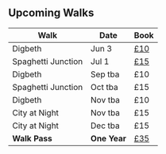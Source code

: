 ## Upcoming Walks

Walk | Date | Book
-----|-----|-----
Digbeth | Jun 3 | <a href="https://ti.to/photo-school/birmingham-photo-walks" class="btn btn--primary">£10</a>
Spaghetti Junction | Jul 1 | <a href="https://ti.to/photo-school/birmingham-photo-walks" class="btn btn--primary">£15</a>
Digbeth            | Sep tba | £10
Spaghetti Junction | Oct tba | £15
Digbeth            | Nov tba | £10
City at Night      | Nov tba | £15
City at Night      | Dec tba | £15
**Walk Pass**      | **One Year** | <a href="https://ti.to/photo-school/birmingham-photo-walks/with/rvgtakykxj4" class="btn btn--primary">£35</a>


<div style="display:none;">
Digbeth | Sep 2 | tba
Spaghetti Junction | Oct 7 | tba
Digbeth | Nov 4 | tba
City at Night | Nov 13 | tba
City at Night | Dec 4 | tba
</div>
